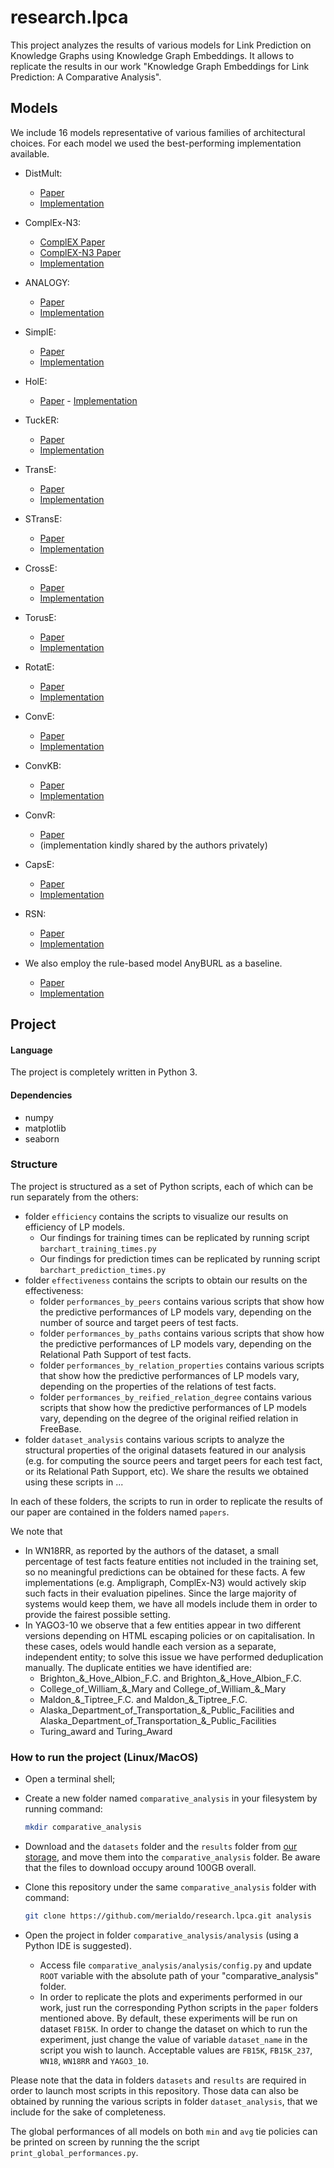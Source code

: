 # research.lpca

This project analyzes the results of various models for Link Prediction on Knowledge Graphs using Knowledge Graph Embeddings.
It allows to replicate the results in our work "Knowledge Graph Embeddings for Link Prediction: A Comparative Analysis".



## Models
We include 16 models representative of various families of architectural choices.
For each model we used the best-performing implementation available.

* DistMult: 
    - [Paper](https://arxiv.org/pdf/1412.6575) 
    - [Implementation](https://github.com/Accenture/AmpliGraph)
* ComplEx-N3: 
    - [ComplEX Paper](http://proceedings.mlr.press/v48/trouillon16.pdf) 
    - [ComplEX-N3 Paper](https://arxiv.org/pdf/1806.07297.pdf)
    - [Implementation](https://github.com/facebookresearch/kbc)
* ANALOGY:
    - [Paper](https://arxiv.org/pdf/1705.02426.pdf)
    - [Implementation](https://github.com/quark0/ANALOGY)
* SimplE:
    - [Paper](https://www.cs.ubc.ca/~poole/papers/Kazemi_Poole_SimplE_NIPS_2018.pdf)
    - [Implementation](https://github.com/baharefatemi/SimplE)
* HolE:
    - [Paper](http://www.aaai.org/ocs/index.php/AAAI/AAAI16/paper/download/12484/11828)       - [Implementation](https://github.com/Accenture/AmpliGraph)
* TuckER:
    - [Paper](https://arxiv.org/pdf/1901.09590.pdf)
    - [Implementation](https://github.com/ibalazevic/TuckER)
* TransE: 
    - [Paper](http://papers.nips.cc/paper/5071-translating-embeddings-for-modeling-multi-relational-data.pdf)
    - [Implementation](https://github.com/Accenture/AmpliGraph)
* STransE:
    - [Paper](https://arxiv.org/pdf/1606.08140)
    - [Implementation](https://github.com/datquocnguyen/STransE)
* CrossE:
    - [Paper](https://arxiv.org/pdf/1903.04750.pdf)
    - [Implementation](https://github.com/wencolani/CrossE)
* TorusE:
    - [Paper](https://aaai.org/ocs/index.php/AAAI/AAAI18/paper/viewPDFInterstitial/16227/15885)
    - [Implementation](https://github.com/TakumaE/TorusE)
* RotatE:
    - [Paper](https://openreview.net/pdf?id=HkgEQnRqYQ)
    - [Implementation](https://github.com/DeepGraphLearning/KnowledgeGraphEmbedding)
* ConvE:
    - [Paper](https://aaai.org/ocs/index.php/AAAI/AAAI18/paper/viewPDFInterstitial/17366/15884)
    - [Implementation](https://github.com/TimDettmers/ConvE)
* ConvKB:
    - [Paper](http://aclweb.org/anthology/N18-2053)
    - [Implementation](https://github.com/daiquocnguyen/ConvKB)
* ConvR: 
    - [Paper](https://www.aclweb.org/anthology/N19-1103.pdf) 
    - (implementation kindly shared by the authors privately)
* CapsE: 
    - [Paper](https://www.aclweb.org/anthology/N19-1226) 
    - [Implementation](https://github.com/daiquocnguyen/CapsE)
* RSN: 
    - [Paper](http://proceedings.mlr.press/v97/guo19c/guo19c.pdf) 
    - [Implementation](https://github.com/nju-websoft/RSN)


* We also employ the rule-based model AnyBURL as a baseline.
    - [Paper](http://web.informatik.uni-mannheim.de/AnyBURL/meilicke19anyburl.pdf)
    - [Implementation](http://web.informatik.uni-mannheim.de/AnyBURL/)



## Project

#### Language
The project is completely written in Python 3.

#### Dependencies
- numpy
- matplotlib
- seaborn

### Structure
The project is structured as a set of Python scripts, each of which can be run separately from the others:
- folder `efficiency` contains the scripts to visualize our results on efficiency of LP models.
  - Our findings for training times can be replicated by running script `barchart_training_times.py`
  - Our findings for prediction times can be replicated by running script `barchart_prediction_times.py` 
- folder `effectiveness` contains the scripts to obtain our results on the effectiveness:
  - folder `performances_by_peers` contains various scripts that show how the predictive performances of LP models vary, depending on the number of source and target peers of test facts.
  - folder `performances_by_paths` contains various scripts that show how the predictive performances of LP models vary, depending on the Relational Path Support of test facts.
  - folder `performances_by_relation_properties` contains various scripts that show how the predictive performances of LP models vary, depending on the properties of the relations of test facts.
  - folder `performances_by_reified_relation_degree` contains various scripts that show how the predictive performances of LP models vary, depending on the degree of the original reified relation in FreeBase.
- folder `dataset_analysis` contains various scripts to analyze the structural properties of the original datasets featured in our analysis (e.g. for computing the source peers and target peers for each test fact, or its Relational Path Support, etc).
We share the results we obtained using these scripts in ...

In each of these folders, the scripts to run in order to replicate the results of our paper are contained in the folders named `papers`.
 


We note that
- In WN18RR, as reported by the authors of the dataset, a small percentage of test facts feature entities not included in the training set, so no meaningful predictions can be obtained for these facts. A few implementations (e.g. Ampligraph, ComplEx-N3) would actively skip such facts in their evaluation pipelines. Since the large majority of systems would keep them, we have all models include them in order to provide the fairest possible setting.
- In YAGO3-10 we observe that a few entities appear in two different versions depending on HTML escaping policies or on capitalisation. In these cases, odels would handle each version as a separate, independent entity; to solve this issue we have performed deduplication manually. The duplicate entities we have identified are:
    - Brighton_&\_Hove_Albion_F.C. and Brighton_&amp;\_Hove_Albion_F.C.
    - College_of_William_&\_Mary and College_of_William_&amp;\_Mary
    - Maldon_&\_Tiptree_F.C. and Maldon_&amp;\_Tiptree_F.C. 
    - Alaska_Department_of_Transportation_&\_Public_Facilities and Alaska_Department_of_Transportation_&amp;\_Public_Facilities
    - Turing_award and Turing_Award
     




### How to run the project (Linux/MacOS)
- Open a terminal shell;
- Create a new folder named `comparative_analysis` in your filesystem by running command: 
  ```bash
  mkdir comparative_analysis
  ```
- Download and the `datasets` folder and the `results` folder from [our storage](https://uniroma3-my.sharepoint.com/:f:/g/personal/pmerialdo_os_uniroma3_it/Ehhvyg1JQ7NDvhqCWVUWQT0Bj9N12I7C6-C3WwcaBHIw6g?e=hoRcS4), and move them into the `comparative_analysis` folder. Be aware that the files to download occupy around 100GB overall.


- Clone this repository under the same `comparative_analysis` folder with command:
  ```bash
  git clone https://github.com/merialdo/research.lpca.git analysis
  ```
  
- Open the project in folder `comparative_analysis/analysis` (using a Python IDE is suggested). 
  - Access file ```comparative_analysis/analysis/config.py``` and update ```ROOT``` variable with the absolute path of your "comparative_analysis" folder.
  - In order to replicate the plots and experiments performed in our work, just run the corresponding Python scripts in the `paper` folders mentioned above.
    By default, these experiments will be run on dataset `FB15K`.
    In order to change the dataset on which to run the experiment, just change the value of variable `dataset_name` in the script you wish to launch.
    Acceptable values are `FB15K`, `FB15K_237`, `WN18`, `WN18RR` and `YAGO3_10`.

Please note that the data in folders `datasets` and `results` are required in order to launch most scripts in this repository.
Those data can also be obtained by running the various scripts in folder `dataset_analysis`, that we include for the sake of completeness.

The global performances of all models on both `min` and `avg` tie policies can be printed on screen by running the the script `print_global_performances.py`.
